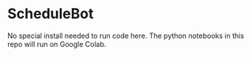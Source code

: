 # ScheduleBot

No special install needed to run code here. The python notebooks in this repo will run on Google Colab.
